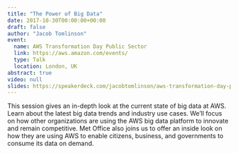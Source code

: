 ```yaml
---
title: "The Power of Big Data"
date: 2017-10-30T00:00:00+00:00
draft: false
author: "Jacob Tomlinson"
event:
  name: AWS Transformation Day Public Sector
  link: https://aws.amazon.com/events/
  type: Talk
  location: London, UK
abstract: true
video: null
slides: https://speakerdeck.com/jacobtomlinson/aws-transformation-day-public-sector-the-power-of-big-data
---
```


This session gives an in-depth look at the current state of big data at AWS. Learn about the latest big data trends and industry use cases. We’ll focus on how other organizations are using the AWS big data platform to innovate and remain competitive. Met Office also joins us to offer an inside look on how they are using AWS to enable citizens, business, and governments to consume its data on demand.